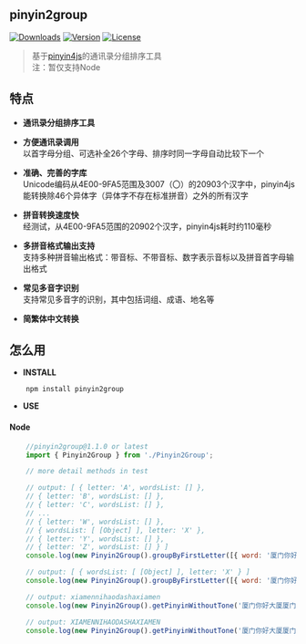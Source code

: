 ## pinyin2group 
[![Downloads](https://img.shields.io/npm/dy/pinyin2group.svg)](https://www.npmjs.com/package/pinyin2group)
[![Version](https://img.shields.io/npm/v/pinyin2group.svg)](https://www.npmjs.com/package/pinyin2group)
[![License](https://img.shields.io/npm/l/pinyin2group.svg)](https://www.npmjs.com/package/pinyin2group)
> 基于[pinyin4js](https://github.com/superbiger/pinyin4js)的通讯录分组排序工具   
> 注：暂仅支持Node  

## 特点
* **通讯录分组排序工具**   

* **方便通讯录调用**   
以首字母分组、可选补全26个字母、排序时同一字母自动比较下一个  

* **准确、完善的字库**  
Unicode编码从4E00-9FA5范围及3007（〇）的20903个汉字中，pinyin4js能转换除46个异体字（异体字不存在标准拼音）之外的所有汉字  

* **拼音转换速度快**  
经测试，从4E00-9FA5范围的20902个汉字，pinyin4js耗时约110毫秒  

* **多拼音格式输出支持**  
支持多种拼音输出格式：带音标、不带音标、数字表示音标以及拼音首字母输出格式  

* **常见多音字识别**  
支持常见多音字的识别，其中包括词组、成语、地名等  

* **简繁体中文转换**  

## 怎么用

* **INSTALL**  
```
    npm install pinyin2group
```

* **USE**  

#### Node

```javascript
    //pinyin2group@1.1.0 or latest
    import { Pinyin2Group } from './Pinyin2Group';

    // more detail methods in test

    // output: [ { letter: 'A', wordsList: [] },
    // { letter: 'B', wordsList: [] },
    // { letter: 'C', wordsList: [] },
    // ...
    // { letter: 'W', wordsList: [] },
    // { wordsList: [ [Object] ], letter: 'X' },
    // { letter: 'Y', wordsList: [] },
    // { letter: 'Z', wordsList: [] } ]
    console.log(new Pinyin2Group().groupByFirstLetter([{ word: '厦门你好大厦厦门' }]));

    // output: [ { wordsList: [ [Object] ], letter: 'X' } ]
    console.log(new Pinyin2Group().groupByFirstLetter([{ word: '厦门你好大厦厦门' }], { hasFullLetter: false }));

    // output: xiamennihaodashaxiamen
    console.log(new Pinyin2Group().getPinyinWithoutTone('厦门你好大厦厦门'));

    // output: XIAMENNIHAODASHAXIAMEN
    console.log(new Pinyin2Group().getPinyinWithoutTone('厦门你好大厦厦门', true));

```
